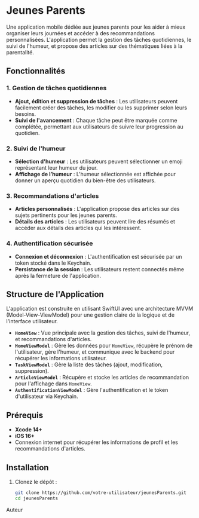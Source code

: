 # Jeunes Parents

Une application mobile dédiée aux jeunes parents pour les aider à mieux organiser leurs journées et accéder à des recommandations personnalisées. L'application permet la gestion des tâches quotidiennes, le suivi de l'humeur, et propose des articles sur des thématiques liées à la parentalité.

## Fonctionnalités

### 1. Gestion de tâches quotidiennes
- **Ajout, édition et suppression de tâches** : Les utilisateurs peuvent facilement créer des tâches, les modifier ou les supprimer selon leurs besoins.
- **Suivi de l'avancement** : Chaque tâche peut être marquée comme complétée, permettant aux utilisateurs de suivre leur progression au quotidien.

### 2. Suivi de l'humeur
- **Sélection d'humeur** : Les utilisateurs peuvent sélectionner un emoji représentant leur humeur du jour.
- **Affichage de l’humeur** : L'humeur sélectionnée est affichée pour donner un aperçu quotidien du bien-être des utilisateurs.

### 3. Recommandations d'articles
- **Articles personnalisés** : L'application propose des articles sur des sujets pertinents pour les jeunes parents.
- **Détails des articles** : Les utilisateurs peuvent lire des résumés et accéder aux détails des articles qui les intéressent.

### 4. Authentification sécurisée
- **Connexion et déconnexion** : L'authentification est sécurisée par un token stocké dans le Keychain.
- **Persistance de la session** : Les utilisateurs restent connectés même après la fermeture de l'application.

## Structure de l'Application

L'application est construite en utilisant SwiftUI avec une architecture MVVM (Model-View-ViewModel) pour une gestion claire de la logique et de l'interface utilisateur.

- **`HomeView`** : Vue principale avec la gestion des tâches, suivi de l'humeur, et recommandations d'articles.
- **`HomeViewModel`** : Gère les données pour `HomeView`, récupère le prénom de l'utilisateur, gère l'humeur, et communique avec le backend pour récupérer les informations utilisateur.
- **`TaskViewModel`** : Gère la liste des tâches (ajout, modification, suppression).
- **`ArticleViewModel`** : Récupère et stocke les articles de recommandation pour l'affichage dans `HomeView`.
- **`AuthentificationViewModel`** : Gère l'authentification et le token d'utilisateur via Keychain.

## Prérequis

- **Xcode 14+**
- **iOS 16+**
- Connexion internet pour récupérer les informations de profil et les recommandations d'articles.

## Installation

1. Clonez le dépôt :
   ```bash
   git clone https://github.com/votre-utilisateur/jeunesParents.git
   cd jeunesParents

Auteur
